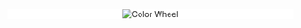 <div style="background-color:#fff;text-align:center"><img src="https://upload.wikimedia.org/wikipedia/commons/8/8c/Color_star-en_%28tertiary_names%29.svg" alt="Color Wheel"></div>







